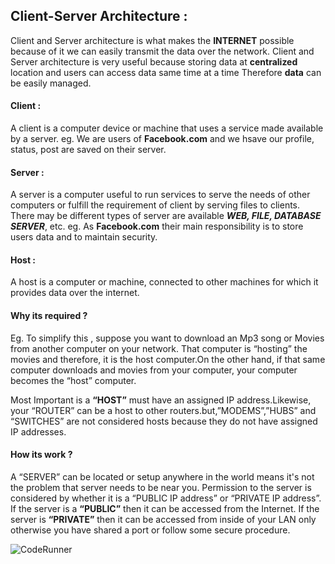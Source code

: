 ##  Client-Server Architecture :

Client and Server architecture is what makes the **INTERNET** possible because of it we can easily transmit the data over the network. Client and Server architecture is very useful because storing data at **centralized** location and users can access data same time at a time Therefore **data** can be easily managed.

####  Client :
A client is a computer device  or machine that uses a service made available by a server.
eg. We are users of **Facebook.com** and we hsave our profile, status, post are saved on their server.

####  Server :
A server is a computer  useful to run services to serve the needs of other computers or fulfill the requirement of client by serving files to clients. There may be different types of server are available ***WEB, FILE, DATABASE SERVER***, etc.
eg. As **Facebook.com** their main responsibility is to store users data and to maintain security.

####  Host :
A host is a computer or machine, connected to other  machines for which it provides data over the internet.

#### Why its required ?
Eg. To simplify this , suppose you want to download an Mp3 song or Movies from another computer on your network. That computer is “hosting” the movies and therefore, it is the host computer.On the other hand, if that same computer downloads and movies from your computer, your computer becomes the “host” computer.

Most Important is a **“HOST”** must have an assigned IP address.Likewise, your “ROUTER” can be a host to other routers.but,”MODEMS”,”HUBS” and “SWITCHES” are not considered hosts because they do not have assigned IP addresses.

#### How its work ?
 A “SERVER” can be located or setup anywhere in the world means it's not the problem that server needs to be near you. Permission to the server is considered  by whether it is a “PUBLIC IP address” or “PRIVATE IP address”.
    If the server is a **“PUBLIC”** then it can be accessed from the Internet.
    If the server is **“PRIVATE”**  then it can be accessed from inside of your LAN only otherwise you have shared a port or follow some secure procedure.


![CodeRunner](http://www.rfwireless-world.com/images/Client-Server-Architecture.jpg)
